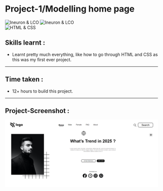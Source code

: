 # Project-1/Modelling home page
![Ineuron & LCO](https://img.shields.io/badge/Ineuron-LCO-brightgreen) 
![Ineuron & LCO](https://img.shields.io/badge/Hitesh%20Choudhary-Full--stack--JS--bootcamp-brightgreen)
<br>
![HTML & CSS](https://img.shields.io/badge/HTML-CSS-brightgreen)


## Skills learnt :
- Learnt pretty much everything, like how to go through HTML and CSS as this was my first ever project. 
***
## Time taken :
- 12+ hours to build this project.
***
## Project-Screenshot :

![Project-1/Modelling home page](./Project-ss/Modelling_home_page_ss.PNG)